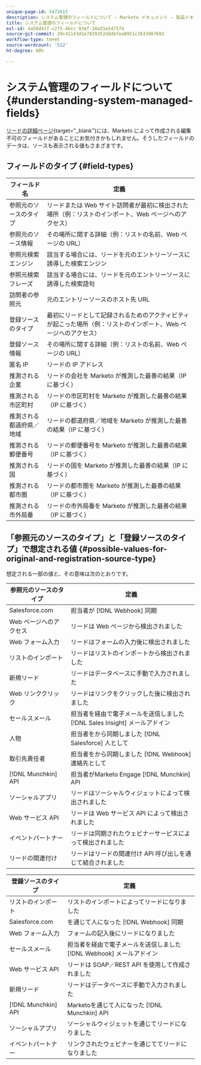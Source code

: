```yaml
---
unique-page-id: 5472615
description: システム管理のフィールドについて — Marketo ドキュメント — 製品ドキュメント
title: システム管理のフィールドについて
exl-id: 4a58d41f-c2f5-4bcc-93ef-10a31e5475fd
source-git-commit: 20c41143d1e7839352dddbfea0951c2633987692
workflow-type: tm+mt
source-wordcount: '512'
ht-degree: 88%

---
```


# システム管理のフィールドについて {#understanding-system-managed-fields}

[リードの詳細ページ](/help/marketo/product-docs/core-marketo-concepts/smart-lists-and-static-lists/managing-people-in-smart-lists/using-the-person-detail-page.md){target="_blank"}には、Marketo によって作成される編集不可のフィールドがあることにお気付きかもしれません。そうしたフィールドのデータは、ソースも表示される値もさまざまです。

## フィールドのタイプ {#field-types}

| **フィールド名** | **定義** |
|---|---|
| 参照元のソースのタイプ | リードまたは Web サイト訪問者が最初に検出された場所（例：リストのインポート、Web ページへのアクセス） |
| 参照元のソース情報 | その場所に関する詳細（例：リストの名前、Web ページの URL） |
| 参照元検索エンジン | 該当する場合には、リードを元のエントリーソースに誘導した検索エンジン |
| 参照元検索フレーズ | 該当する場合には、リードを元のエントリーソースに誘導した検索語句 |
| 訪問者の参照元 | 元のエントリーソースのホスト先 URL |
| 登録ソースのタイプ | 最初にリードとして記録されるためのアクティビティが起こった場所（例：リストのインポート、Web ページへのアクセス） |
| 登録ソース情報 | その場所に関する詳細（例：リストの名前、Web ページの URL） |
| 匿名 IP | リードの IP アドレス |
| 推測される企業 | リードの会社を Marketo が推測した最善の結果（IP に基づく） |
| 推測される市区町村 | リードの市区町村を Marketo が推測した最善の結果（IP に基づく） |
| 推測される都道府県／地域 | リードの都道府県／地域を Marketo が推測した最善の結果（IP に基づく） |
| 推測される郵便番号 | リードの郵便番号を Marketo が推測した最善の結果（IP に基づく） |
| 推測される国 | リードの国を Marketo が推測した最善の結果（IP に基づく） |
| 推測される都市圏 | リードの都市圏を Marketo が推測した最善の結果（IP に基づく） |
| 推測される市外局番 | リードの市外局番を Marketo が推測した最善の結果（IP に基づく） |

## 「参照元のソースのタイプ」と「登録ソースのタイプ」で想定される値 {#possible-values-for-original-and-registration-source-type}

想定される一部の値と、その意味は次のとおりです。

| **参照元のソースのタイプ** | **定義** |
|---|---|
| Salesforce.com | 担当者が [!DNL Webhook] 同期 |
| Web ページへのアクセス | リードは Web ページから検出されました |
| Web フォーム入力 | リードはフォームの入力後に検出されました |
| リストのインポート | リードはリストのインポートから検出されました |
| 新規リード | リードはデータベースに手動で入力されました |
| Web リンククリック | リードはリンクをクリックした後に検出されました |
| セールスメール | 担当者を経由で電子メールを送信しました [!DNL Sales Insight] メールアドイン |
| 人物 | 担当者をから同期しました [!DNL Salesforce] 人として |
| 取引先責任者 | 担当者をから同期しました [!DNL Webhook] 連絡先として |
| [!DNL Munchkin] API | 担当者がMarketo Engage [!DNL Munchkin] API |
| ソーシャルアプリ | リードはソーシャルウィジェットによって検出されました |
| Web サービス API | リードは Web サービス API によって検出されました |
| イベントパートナー | リードは同期されたウェビナーサービスによって検出されました |
| リードの関連付け | リードはリードの関連付け API 呼び出しを通じて結合されました |

| **登録ソースのタイプ** | **定義** |
|---|---|
| リストのインポート | リストのインポートによってリードになりました |
| Salesforce.com | を通じて人になった [!DNL Webhook] 同期 |
| Web フォーム入力 | フォームの記入後にリードになりました |
| セールスメール | 担当者を経由で電子メールを送信しました [!DNL Webhook] メールアドイン |
| Web サービス API | リードは SOAP／REST API を使用して作成されました |
| 新規リード | リードはデータベースに手動で入力されました |
| [!DNL Munchkin] API | Marketoを通じて人になった [!DNL Munchkin] API |
| ソーシャルアプリ | ソーシャルウィジェットを通じてリードになりました |
| イベントパートナー | リンクされたウェビナーを通じててリードになりました |
